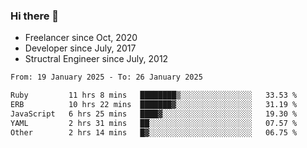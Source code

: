### Hi there 👋

- Freelancer since Oct, 2020
- Developer since July, 2017
- Structral Engineer since July, 2012

<!--START_SECTION:waka-->

```txt
From: 19 January 2025 - To: 26 January 2025

Ruby         11 hrs 8 mins   ████████▒░░░░░░░░░░░░░░░░   33.53 %
ERB          10 hrs 22 mins  ███████▓░░░░░░░░░░░░░░░░░   31.19 %
JavaScript   6 hrs 25 mins   ████▓░░░░░░░░░░░░░░░░░░░░   19.30 %
YAML         2 hrs 31 mins   ██░░░░░░░░░░░░░░░░░░░░░░░   07.57 %
Other        2 hrs 14 mins   █▓░░░░░░░░░░░░░░░░░░░░░░░   06.75 %
```

<!--END_SECTION:waka-->

